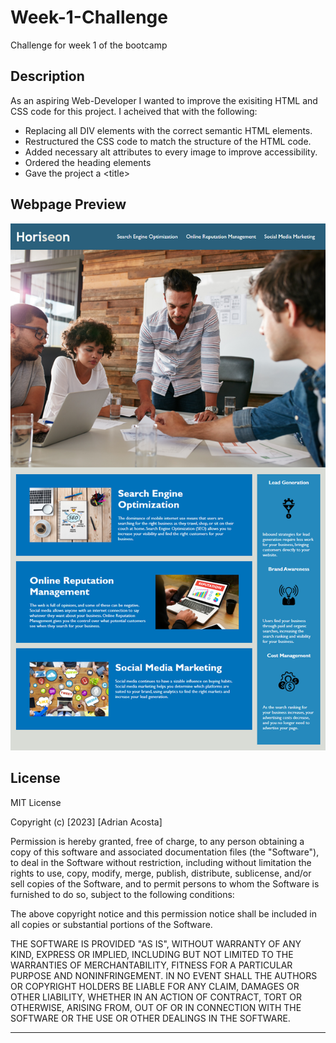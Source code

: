 # Week-1-Challenge
Challenge for week 1 of the bootcamp

## Description

As an aspiring Web-Developer I wanted to improve the exisiting HTML and CSS code for this project. I acheived that with the following:

- Replacing all DIV elements with the correct semantic HTML elements.
- Restructured the CSS code to match the structure of the HTML code.
- Added necessary alt attributes to every image to improve accessibility.
- Ordered the heading elements
- Gave the project a &lt;title&gt;

## Webpage Preview

![Preview of Horeison's front Webpage](/Develop/assets/images/01-html-css-git-homework-demo.png)

## License

MIT License

Copyright (c) [2023] [Adrian Acosta]

Permission is hereby granted, free of charge, to any person obtaining a copy
of this software and associated documentation files (the "Software"), to deal
in the Software without restriction, including without limitation the rights
to use, copy, modify, merge, publish, distribute, sublicense, and/or sell
copies of the Software, and to permit persons to whom the Software is
furnished to do so, subject to the following conditions:

The above copyright notice and this permission notice shall be included in all
copies or substantial portions of the Software.

THE SOFTWARE IS PROVIDED "AS IS", WITHOUT WARRANTY OF ANY KIND, EXPRESS OR
IMPLIED, INCLUDING BUT NOT LIMITED TO THE WARRANTIES OF MERCHANTABILITY,
FITNESS FOR A PARTICULAR PURPOSE AND NONINFRINGEMENT. IN NO EVENT SHALL THE
AUTHORS OR COPYRIGHT HOLDERS BE LIABLE FOR ANY CLAIM, DAMAGES OR OTHER
LIABILITY, WHETHER IN AN ACTION OF CONTRACT, TORT OR OTHERWISE, ARISING FROM,
OUT OF OR IN CONNECTION WITH THE SOFTWARE OR THE USE OR OTHER DEALINGS IN THE
SOFTWARE.

---
